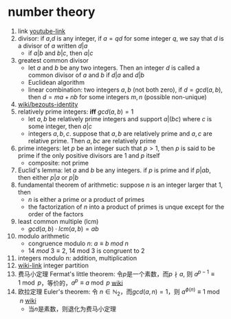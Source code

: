 # number theory

1. link [youtube-link](https://www.youtube.com/playlist?list=PL22w63XsKjqxPO6pQ8wiZcIrtpTznGSre)
2. divisor: if $a$,$d$ is any integer, if $a=qd$ for some integer $q$, we say that $d$ is a divisor of $a$ written $d|a$
   * if $a|b$ and $b|c$, then $a|c$
3. greatest common divisor
   * let $a$ and $b$ be any two integers. Then an integer $d$ is called a common divisor of $a$ and $b$ if $d|a$ and $d|b$
   * Euclidean algorithm
   * linear combination: two integers $a,b$ (not both zero), if $d=gcd(a,b)$, then $d=ma+nb$ for some integers $m,n$ (possible non-unique)
4. [wiki/bezouts-identity](https://en.wikipedia.org/wiki/B%C3%A9zout%27s_identity)
5. relatively prime integers: **iff** $gcd(a,b)=1$
   * let $a,b$ be relatively prime integers and support $a|(bc)$ where $c$ is some integer, then $a|c$
   * integers $a,b,c$. suppose that $a,b$ are relatively prime and $a,c$ are relative prime. Then $a,bc$ are relatively prime
6. prime integers: let $p$ be an integer such that $p>1$, then $p$ is said to be prime if the only positive divisors are $1$ and $p$ itself
   * composite: not prime
7. Euclid's lemma: let $a$ and $b$ be any integers. if $p$ is prime and if $p|ab$, then either $p|a$ or $p|b$
8. fundamental theorem of arithmetic: suppose $n$ is an integer larger that $1$, then
   * $n$ is either a prime or a product of primes
   * the factorization of $n$ into a product of primes is unque except for the order of the factors
9. least common multiple (lcm)
   * $gcd(a,b)\cdot lcm(a,b)=ab$
10. modulo arithmetic
    * congruence modulo $n$: $a\equiv b ~mod~ n$
    * $14 ~mod~ 3 \equiv 2$, 14 mod 3 is congruent to 2
11. integers modulo n: addition, multiplication
12. [wiki-link](https://en.wikipedia.org/wiki/Integer_partition) integer partition
13. 费马小定理 Fermat's little theorem: 令$p$是一个素数，而$p\nmid a$, 则 $a^{p-1}\equiv 1 \bmod p$，等价的，$a^p\equiv a \bmod p$ [wiki](https://en.wikipedia.org/wiki/Fermat%27s_little_theorem)
14. 欧拉定理 Euler's theorem: 令 $n\in \mathbb{N}_2$，而$gcd(a,n)=1$，则 $a^{\phi(n)}\equiv 1 \bmod n$ [wiki](https://en.wikipedia.org/wiki/Euler%27s_theorem)
    * 当$n$是素数，则退化为费马小定理
